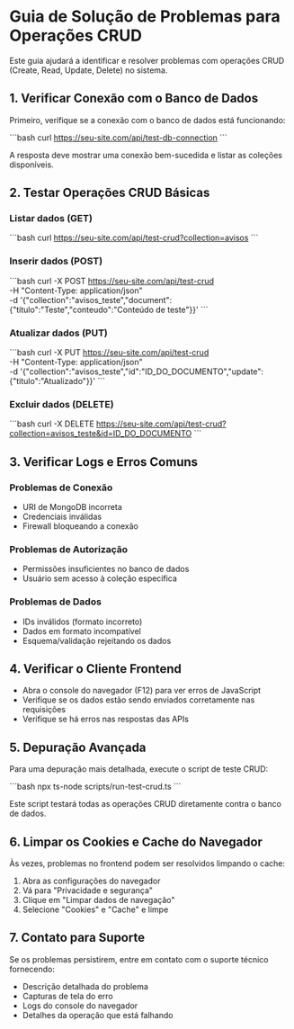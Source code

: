 # Guia de Solução de Problemas para Operações CRUD

Este guia ajudará a identificar e resolver problemas com operações CRUD (Create, Read, Update, Delete) no sistema.

## 1. Verificar Conexão com o Banco de Dados

Primeiro, verifique se a conexão com o banco de dados está funcionando:

\`\`\`bash
curl https://seu-site.com/api/test-db-connection
\`\`\`

A resposta deve mostrar uma conexão bem-sucedida e listar as coleções disponíveis.

## 2. Testar Operações CRUD Básicas

### Listar dados (GET)
\`\`\`bash
curl https://seu-site.com/api/test-crud?collection=avisos
\`\`\`

### Inserir dados (POST)
\`\`\`bash
curl -X POST https://seu-site.com/api/test-crud \
  -H "Content-Type: application/json" \
  -d '{"collection":"avisos_teste","document":{"titulo":"Teste","conteudo":"Conteúdo de teste"}}'
\`\`\`

### Atualizar dados (PUT)
\`\`\`bash
curl -X PUT https://seu-site.com/api/test-crud \
  -H "Content-Type: application/json" \
  -d '{"collection":"avisos_teste","id":"ID_DO_DOCUMENTO","update":{"titulo":"Atualizado"}}'
\`\`\`

### Excluir dados (DELETE)
\`\`\`bash
curl -X DELETE https://seu-site.com/api/test-crud?collection=avisos_teste&id=ID_DO_DOCUMENTO
\`\`\`

## 3. Verificar Logs e Erros Comuns

### Problemas de Conexão
- URI de MongoDB incorreta
- Credenciais inválidas
- Firewall bloqueando a conexão

### Problemas de Autorização
- Permissões insuficientes no banco de dados
- Usuário sem acesso à coleção específica

### Problemas de Dados
- IDs inválidos (formato incorreto)
- Dados em formato incompatível
- Esquema/validação rejeitando os dados

## 4. Verificar o Cliente Frontend

- Abra o console do navegador (F12) para ver erros de JavaScript
- Verifique se os dados estão sendo enviados corretamente nas requisições
- Verifique se há erros nas respostas das APIs

## 5. Depuração Avançada

Para uma depuração mais detalhada, execute o script de teste CRUD:

\`\`\`bash
npx ts-node scripts/run-test-crud.ts
\`\`\`

Este script testará todas as operações CRUD diretamente contra o banco de dados.

## 6. Limpar os Cookies e Cache do Navegador

Às vezes, problemas no frontend podem ser resolvidos limpando o cache:

1. Abra as configurações do navegador
2. Vá para "Privacidade e segurança"
3. Clique em "Limpar dados de navegação"
4. Selecione "Cookies" e "Cache" e limpe

## 7. Contato para Suporte

Se os problemas persistirem, entre em contato com o suporte técnico fornecendo:
- Descrição detalhada do problema
- Capturas de tela do erro
- Logs do console do navegador
- Detalhes da operação que está falhando
